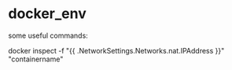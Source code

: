# docker_env
some useful commands:

docker inspect -f "{{ .NetworkSettings.Networks.nat.IPAddress }}" "containername"
